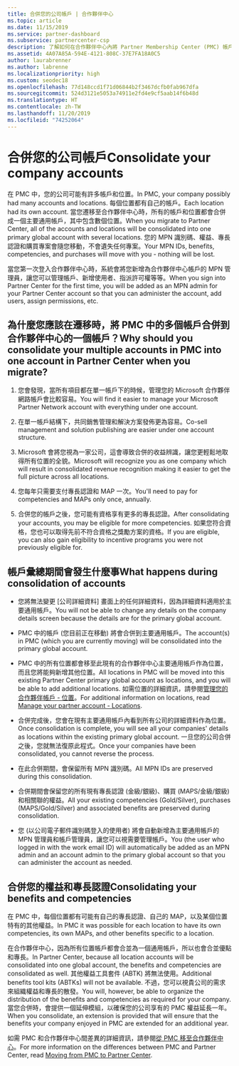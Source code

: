 ```yaml
---
title: 合併您的公司帳戶 | 合作夥伴中心
ms.topic: article
ms.date: 11/15/2019
ms.service: partner-dashboard
ms.subservice: partnercenter-csp
description: 了解如何在合作夥伴中心內將 Partner Membership Center (PMC) 帳戶合併成一個帳戶。 這會發生在從 PMC 遷移到合作夥伴中心的時候。
ms.assetid: 4A07A85A-594E-4121-808C-37E7FA18A0C5
author: laurabrenner
ms.author: labrenne
ms.localizationpriority: high
ms.custom: seodec18
ms.openlocfilehash: 77d148ccd1f71d06844b2f3467dcfb0fab967dfa
ms.sourcegitcommit: 524d3121e5053a74911e2fd4e9cf5aab14f6b48d
ms.translationtype: HT
ms.contentlocale: zh-TW
ms.lasthandoff: 11/20/2019
ms.locfileid: "74252064"
---
```

# <a name="consolidate-your-company-accounts"></a><span data-ttu-id="3cba6-104">合併您的公司帳戶</span><span class="sxs-lookup"><span data-stu-id="3cba6-104">Consolidate your company accounts</span></span>

<span data-ttu-id="3cba6-105">在 PMC 中，您的公司可能有許多帳戶和位置。</span><span class="sxs-lookup"><span data-stu-id="3cba6-105">In PMC, your company possibly had many accounts and locations.</span></span> <span data-ttu-id="3cba6-106">每個位置都有自己的帳戶。</span><span class="sxs-lookup"><span data-stu-id="3cba6-106">Each location had its own account.</span></span> <span data-ttu-id="3cba6-107">當您遷移至合作夥伴中心時，所有的帳戶和位置都會合併成一個主要通用帳戶，其中包含數個位置。</span><span class="sxs-lookup"><span data-stu-id="3cba6-107">When you migrate to Partner Center, all of the accounts and locations will be consolidated into one primary global account with several locations.</span></span> <span data-ttu-id="3cba6-108">您的 MPN 識別碼、權益、專長認證和購買專案會隨您移動，不會遺失任何專案。</span><span class="sxs-lookup"><span data-stu-id="3cba6-108">Your MPN IDs, benefits, competencies, and purchases will move with you - nothing will be lost.</span></span> 

<span data-ttu-id="3cba6-109">當您第一次登入合作夥伴中心時，系統會將您新增為合作夥伴中心帳戶的 MPN 管理員，讓您可以管理帳戶、新增使用者、指派許可權等等。</span><span class="sxs-lookup"><span data-stu-id="3cba6-109">When you sign into Partner Center for the first time, you will be added as an MPN admin for your Partner Center account so that you can administer the account, add users, assign permissions, etc.</span></span> 

## <a name="why-should-you-consolidate-your-multiple-accounts-in-pmc-into-one-account-in-partner-center-when-you-migrate"></a><span data-ttu-id="3cba6-110">為什麼您應該在遷移時，將 PMC 中的多個帳戶合併到合作夥伴中心的一個帳戶？</span><span class="sxs-lookup"><span data-stu-id="3cba6-110">Why should you consolidate your multiple accounts in PMC into one account in Partner Center when you migrate?</span></span>

1. <span data-ttu-id="3cba6-111">您會發現，當所有項目都在單一帳戶下的時候，管理您的 Microsoft 合作夥伴網路帳戶會比較容易。</span><span class="sxs-lookup"><span data-stu-id="3cba6-111">You will find it easier to manage your Microsoft Partner Network account with everything under one account.</span></span>

2. <span data-ttu-id="3cba6-112">在單一帳戶結構下，共同銷售管理和解決方案發佈更為容易。</span><span class="sxs-lookup"><span data-stu-id="3cba6-112">Co-sell management and solution publishing are easier under one account structure.</span></span>

3. <span data-ttu-id="3cba6-113">Microsoft 會將您視為一家公司，這會導致合併的收益辨識，讓您更輕鬆地取得所有位置的全貌。</span><span class="sxs-lookup"><span data-stu-id="3cba6-113">Microsoft will recognize you as one company which will result in consolidated revenue recognition making it easier to get the full picture across all locations.</span></span>  

4. <span data-ttu-id="3cba6-114">您每年只需要支付專長認證和 MAP 一次。</span><span class="sxs-lookup"><span data-stu-id="3cba6-114">You'll need to pay for competencies and MAPs only once, annually.</span></span>

5. <span data-ttu-id="3cba6-115">合併您的帳戶之後，您可能有資格享有更多的專長認證。</span><span class="sxs-lookup"><span data-stu-id="3cba6-115">After consolidating your accounts, you may be eligible for more competencies.</span></span> <span data-ttu-id="3cba6-116">如果您符合資格，您也可以取得先前不符合資格之獎勵方案的資格。</span><span class="sxs-lookup"><span data-stu-id="3cba6-116">If you are eligible, you can also gain eligibility to incentive programs you were not previously eligible for.</span></span>


## <a name="what-happens-during-consolidation-of-accounts"></a><span data-ttu-id="3cba6-117">帳戶彙總期間會發生什麼事</span><span class="sxs-lookup"><span data-stu-id="3cba6-117">What happens during consolidation of accounts</span></span>

- <span data-ttu-id="3cba6-118">您將無法變更 [公司詳細資料] 畫面上的任何詳細資料，因為詳細資料適用於主要通用帳戶。</span><span class="sxs-lookup"><span data-stu-id="3cba6-118">You will not be able to change any details on the company details screen because the details are for the primary global account.</span></span> 

- <span data-ttu-id="3cba6-119">PMC 中的帳戶 (您目前正在移動) 將會合併到主要通用帳戶。</span><span class="sxs-lookup"><span data-stu-id="3cba6-119">The account(s) in PMC (which you are currently moving) will be consolidated into the primary global account.</span></span> 

- <span data-ttu-id="3cba6-120">PMC 中的所有位置都會移至此現有的合作夥伴中心主要通用帳戶作為位置，而且您將能夠新增其他位置。</span><span class="sxs-lookup"><span data-stu-id="3cba6-120">All locations in PMC will be moved into this existing Partner Center primary global account as locations, and you will be able to add additional locations.</span></span> <span data-ttu-id="3cba6-121">如需位置的詳細資訊，請參閱[管理您的合作夥伴帳戶 - 位置](manage-locations.md)。</span><span class="sxs-lookup"><span data-stu-id="3cba6-121">For additional information on locations, read  [Manage your partner account - Locations](manage-locations.md).</span></span>

- <span data-ttu-id="3cba6-122">合併完成後，您會在現有主要通用帳戶內看到所有公司的詳細資料作為位置。</span><span class="sxs-lookup"><span data-stu-id="3cba6-122">Once consolidation is complete, you will see all your companies' details as locations within the existing primary global account.</span></span> <span data-ttu-id="3cba6-123">一旦您的公司合併之後，您就無法復原此程式。</span><span class="sxs-lookup"><span data-stu-id="3cba6-123">Once your companies have been consolidated, you cannot reverse the process.</span></span>

- <span data-ttu-id="3cba6-124">在此合併期間，會保留所有 MPN 識別碼。</span><span class="sxs-lookup"><span data-stu-id="3cba6-124">All MPN IDs are preserved during this consolidation.</span></span>

- <span data-ttu-id="3cba6-125">合併期間會保留您的所有現有專長認證 (金級/銀級)、購買 (MAPS/金級/銀級) 和相關聯的權益。</span><span class="sxs-lookup"><span data-stu-id="3cba6-125">All your existing competencies (Gold/Silver), purchases (MAPS/Gold/Silver) and associated benefits are preserved during consolidation.</span></span>

- <span data-ttu-id="3cba6-126">您 (以公司電子郵件識別碼登入的使用者) 將會自動新增為主要通用帳戶的 MPN 管理員和帳戶管理員，讓您可以視需要管理帳戶。</span><span class="sxs-lookup"><span data-stu-id="3cba6-126">You (the user who logged in with the work email ID) will automatically be added as an MPN admin and an account admin to the primary global account so that you can administer the account as needed.</span></span> 


## <a name="consolidating-your-benefits-and-competencies"></a><span data-ttu-id="3cba6-127">合併您的權益和專長認證</span><span class="sxs-lookup"><span data-stu-id="3cba6-127">Consolidating your benefits and competencies</span></span>

<span data-ttu-id="3cba6-128">在 PMC 中，每個位置都有可能有自己的專長認證、自己的 MAP，以及某個位置特有的其他權益。</span><span class="sxs-lookup"><span data-stu-id="3cba6-128">In PMC it was possible for each location to have its own competencies, its own MAPs, and other benefits specific to a location.</span></span>

<span data-ttu-id="3cba6-129">在合作夥伴中心，因為所有位置帳戶都會合並為一個通用帳戶，所以也會合並優點和專長。</span><span class="sxs-lookup"><span data-stu-id="3cba6-129">In Partner Center, because all location accounts will be consolidated into one global account, the benefits and competencies are consolidated as well.</span></span> <span data-ttu-id="3cba6-130">其他權益工具套件 (ABTK) 將無法使用。</span><span class="sxs-lookup"><span data-stu-id="3cba6-130">Additional benefits tool kits (ABTKs) will not be available.</span></span> <span data-ttu-id="3cba6-131">不過，您可以視貴公司的需求來組織權益和專長的散發。</span><span class="sxs-lookup"><span data-stu-id="3cba6-131">You will, however, be able to organize the distribution of the benefits and competencies as required for your company.</span></span> <span data-ttu-id="3cba6-132">當您合併時，會提供一個延伸模組，以確保您的公司享有的 PMC 權益延長一年。</span><span class="sxs-lookup"><span data-stu-id="3cba6-132">When you consolidate, an extension is provided that will ensure that the benefits your company enjoyed in PMC are extended for an additional year.</span></span>

<span data-ttu-id="3cba6-133">如需 PMC 和合作夥伴中心間差異的詳細資訊，請參閱[從 PMC 移至合作夥伴中心](guide-to-migration.md)。</span><span class="sxs-lookup"><span data-stu-id="3cba6-133">For more information on the differences between PMC and Partner Center, read [Moving from PMC to Partner Center](guide-to-migration.md).</span></span>

